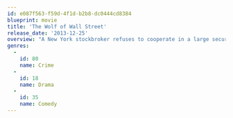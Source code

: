 ```yaml
---
id: e087f563-f59d-4f1d-b2b8-dc0444cd8384
blueprint: movie
title: 'The Wolf of Wall Street'
release_date: '2013-12-25'
overview: "A New York stockbroker refuses to cooperate in a large securities fraud case involving corruption on Wall Street, corporate banking world and mob infiltration. Based on Jordan Belfort's autobiography."
genres:
  -
    id: 80
    name: Crime
  -
    id: 18
    name: Drama
  -
    id: 35
    name: Comedy
---
```

